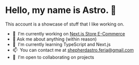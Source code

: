 Hello, my name is Astro. 👋
============================================

This account is a showcase of stuff that I like working on.

* 🚀  I'm currently working on [Next.js Store E-Commerce](https://nextjs-storefront-project.vercel.app/)
* 💬  Ask me about anything (within reason)
* 🧠  I'm currently learning TypeScript and Next.js
* 📫  You can contact me at [shepherdastro.feria@gmail.com](mailto:shepherdastro.feria@gmail.com)
* 🤝  I'm open to collaborating on projects

